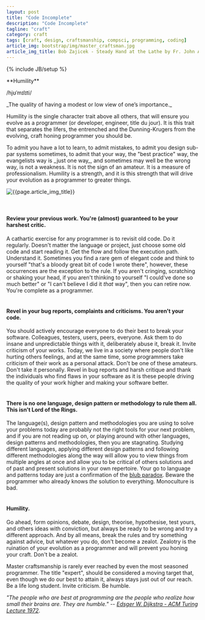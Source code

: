 ```yaml
---
layout: post
title: "Code Incomplete"
description: "Code Incomplete"
tagline: "craft"
category: craft
tags: [craft, design, craftsmanship, compsci, programming, coding]
article_img: bootstrap/img/master_craftsman.jpg
article_img_title: Bob Zajicek - Steady Hand at the Lathe by Fr. John Abraham
---
```

{% include JB/setup %}
<div class="intro">
<div class="intro-txt">
<span markdown="span">
**Humility**
</span>

/hjʊˈmɪlɪti/

<p>
<span markdown="span">_The quality of having a modest or low view of one’s importance._</span>
</p>

<p>
Humility is the single character trait above all others, that will ensure you evolve as a programmer (or developer, engineer, title du jour). It is this trait that separates the lifers, the entrenched and the Dunning-Krugers from the evolving, craft honing programmer you should be. 
</p>

<p>
To admit you have a lot to learn, to admit mistakes, to admit you design sub-par systems sometimes, to admit that your way, the "best practice" way, the evangelists way is <span markdown="span">_just one way_</span>, and sometimes may well be the wrong way, is not a weakness. It is not the sign of an amateur. It is a measure of professionalism. Humility is a strength, and it is this strength that will drive your evolution as a programmer to greater things.
</p>

</div>
<div class="intro-img-border">
<div class="intro-img-bevel">
<div class="intro-img">
<img class="article-image" title="{{page.article_img_title}}" src="{{ASSET_PATH}}/{{page.article_img}}"/>
</div>
</div>
</div>
</div>
<br/>
<br/>

#### Review your previous work. You're (almost) guaranteed to be your harshest critic.
A cathartic exercise for any programmer is to revisit old code. Do it regularly. Doesn't matter the language or project, just choose some old code and start reading it. Get the flow and follow the execution path. Understand it. Sometimes you find a rare gem of elegant code and think to yourself "that's a bloody great bit of code I wrote there", however, these occurrences are the exception to the rule. If you aren't cringing, scratching or shaking your head, if you aren't thinking to yourself "I could've done so much better" or "I can't believe I did it _that_ way", then you can retire now. You're complete as a programmer.
<br/>
<br/>

#### Revel in your bug reports, complaints and criticisms. You aren't your code.
You should actively encourage everyone to do their best to break your software. Colleagues, testers, users, peers, everyone. Ask them to do insane and unpredictable things with it, deliberately abuse it, break it. Invite criticism of your works. Today, we live in a society where people don't like hurting others feelings, and at the same time, some programmers take criticism of their work as a personal attack. Don't be one of these amateurs. Don't take it personally. Revel in bug reports and harsh critique and thank the individuals who find flaws in your software as it is these people driving the quality of your work higher and making your software better.
<br/>
<br/>

#### There is no one language, design pattern or methodology to rule them all. This isn't Lord of the Rings.
The language(s), design pattern and methodologies you are using to solve your problems today are probably not the right tools for your next problem, and if you are not reading up on, or playing around with other languages, design patterns and methodologies, then you are stagnating. Studying different languages, applying different design patterns and following different methodologies along the way will allow you to view things from multiple angles at once and allow you to be critical of others solutions and of past and present solutions in your own repertoire. Your go to language and patterns today are just a confirmation of the [blub paradox][1]. Beware the programmer who already knows _the_ solution to everything. Monoculture is bad.
<br/>
<br/>


#### Humility.
Go ahead, form opinions, debate, design, theorise, hypothesise, test yours, and others ideas with conviction, but always be ready to be wrong and try a different approach. And by all means, break the rules and try something against advice, but whatever you do, don't become a zealot. Zealotry is the ruination of your evolution as a programmer and will prevent you honing your craft. Don't be a zealot.

Master craftsmanship is rarely ever reached by even the most seasoned programmer. The title "expert", should be considered a moving target that, even though we do our best to attain it, always stays just out of our reach.
Be a life long student. Invite criticism. Be humble.

_"The people who are best at programming are the people who realize how small their brains are. They are humble."_ -- <cite>[Edsger W. Dijkstra - ACM Turing Lecture 1972][2]</cite>.
<br/>
<br/>


[1]:http://paulgraham.com/avg.html
[2]:http://www.cs.utexas.edu/users/EWD/transcriptions/EWD03xx/EWD340.html